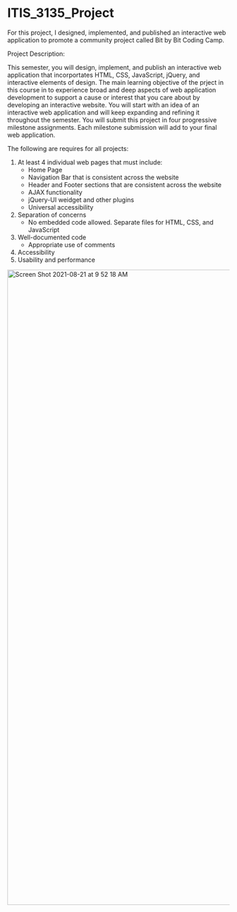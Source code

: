 # ITIS_3135_Project
For this project, I designed, implemented, and published an interactive web application to promote a community project called Bit by Bit Coding Camp.

Project Description:

This semester, you will design, implement, and publish an interactive web application that incorportates HTML, CSS, JavaScript, jQuery, and interactive elements of design. The main learning objective of the prject in this course in to experience broad and deep aspects of web application development to support a cause or interest that you care about by developing an interactive website. You will start with an idea of an interactive web application and will keep expanding and refining it throughout the semester. You will submit this project in four progressive milestone assignments. Each milestone submission will add to your final web application.

The following are requires for all projects:
1. At least 4 individual web pages that must include: 
   - Home Page 
   - Navigation Bar that is consistent across the website 
   - Header and Footer sections that are consistent across the website 
   - AJAX functionality 
   - jQuery-UI weidget and other plugins 
   - Universal accessibility 
2. Separation of concerns 
   - No embedded code allowed. Separate files for HTML, CSS, and JavaScript
3. Well-documented code
   - Appropriate use of comments
4. Accessibility
5. Usability and performance

<img width="1440" alt="Screen Shot 2021-08-21 at 9 52 18 AM" src="https://user-images.githubusercontent.com/77994465/130323929-677c1598-8d97-4471-8be3-90cb9a64fa0d.png">
